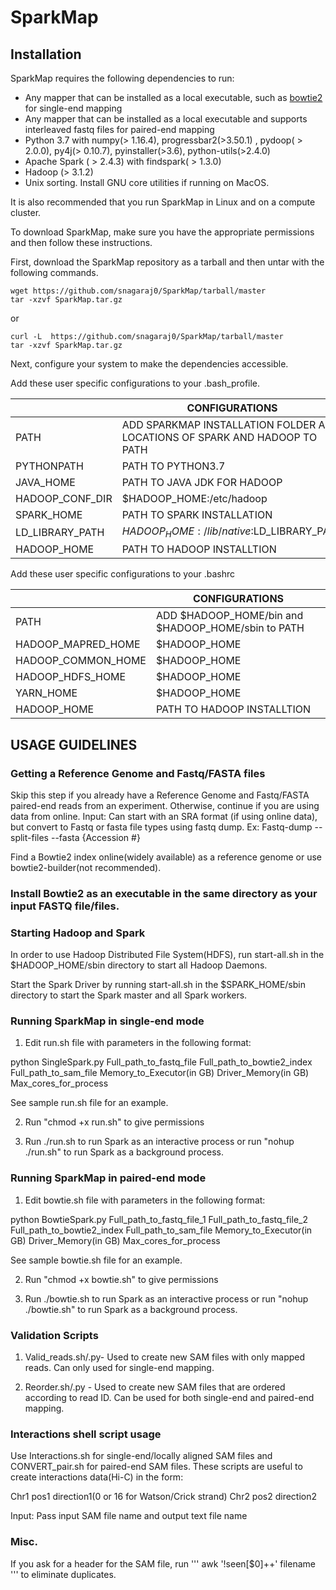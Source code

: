 # SparkMap

## Installation

SparkMap requires the following dependencies to run:
- Any mapper that can be installed as a local executable, such as [bowtie2](http://bowtie-bio.sourceforge.net/bowtie2/index.shtml) for single-end mapping
- Any mapper that can be installed as a local executable and supports interleaved fastq files for paired-end mapping
- Python 3.7 with numpy(> 1.16.4), progressbar2(>3.50.1) , pydoop( > 2.0.0), py4j(> 0.10.7), pyinstaller(>3.6), python-utils(>2.4.0)
- Apache Spark ( > 2.4.3) with findspark( > 1.3.0)
- Hadoop (> 3.1.2)
- Unix sorting. Install GNU core utilities if running on MacOS.

It is also recommended that you run SparkMap in Linux and on a compute cluster.

To download SparkMap, make sure you have the appropriate permissions and then follow these instructions.

First, download the SparkMap repository as a tarball and  then untar with the following commands.

```
wget https://github.com/snagaraj0/SparkMap/tarball/master
tar -xzvf SparkMap.tar.gz
```
or

```
curl -L  https://github.com/snagaraj0/SparkMap/tarball/master 
tar -xzvf SparkMap.tar.gz
```

Next, configure your system to make the dependencies accessible.

Add these user specific configurations to your .bash_profile.

|                | CONFIGURATIONS                                                                |
|----------------|-------------------------------------------------------------------------------|
| PATH           | ADD SPARKMAP INSTALLATION FOLDER AND LOCATIONS OF SPARK AND HADOOP TO PATH    |                              
| PYTHONPATH     | PATH TO PYTHON3.7                                                             |                 
| JAVA_HOME      | PATH TO JAVA JDK FOR HADOOP                                                   |                            
| HADOOP_CONF_DIR| $HADOOP_HOME:/etc/hadoop                                                      |                        
| SPARK_HOME     | PATH TO SPARK INSTALLATION                                                    |                          
| LD_LIBRARY_PATH| $HADOOP_HOME:/lib/native:$LD_LIBRARY_PATH                                     |                               
|  HADOOP_HOME   | PATH TO HADOOP INSTALLTION                                                    |


Add these user specific configurations to your .bashrc


|                   | CONFIGURATIONS                                                                |
|-------------------|-------------------------------------------------------------------------------|
| PATH              | ADD $HADOOP_HOME/bin and $HADOOP_HOME/sbin to PATH                            |                              
| HADOOP_MAPRED_HOME| $HADOOP_HOME                                                                  |                 
| HADOOP_COMMON_HOME| $HADOOP_HOME                                                                  |                            
| HADOOP_HDFS_HOME  | $HADOOP_HOME                                                                  |                        
| YARN_HOME         | $HADOOP_HOME                                                                  |                                     
| HADOOP_HOME       | PATH TO HADOOP INSTALLTION                                                    |



## USAGE GUIDELINES

### Getting a Reference Genome and Fastq/FASTA files

Skip this step if you already have a Reference Genome and Fastq/FASTA paired-end reads from an experiment. Otherwise, continue if you are using data from online.
Input: Can start with an SRA format (if using online data), but convert to Fastq or fasta file types using fastq dump.
Ex: Fastq-dump --split-files --fasta {Accession #}

Find a Bowtie2 index online(widely available) as a reference genome or use bowtie2-builder(not recommended).

### Install Bowtie2 as an executable in the same directory as your input FASTQ file/files.

### Starting Hadoop and Spark

In order to use Hadoop Distributed File System(HDFS), run start-all.sh in the $HADOOP_HOME/sbin directory to start all Hadoop Daemons.

Start the Spark Driver by running start-all.sh in the $SPARK_HOME/sbin directory to start the Spark master and all Spark workers.

### Running SparkMap in single-end mode

1) Edit run.sh file with parameters in the following format:

python SingleSpark.py Full_path_to_fastq_file  Full_path_to_bowtie2_index Full_path_to_sam_file Memory_to_Executor(in GB) Driver_Memory(in GB) Max_cores_for_process

See sample run.sh file for an example.

2) Run "chmod +x run.sh" to give permissions

3) Run ./run.sh to run Spark as an interactive process or run "nohup ./run.sh" to run Spark as a background process.


### Running SparkMap in paired-end mode

1) Edit bowtie.sh file with parameters in the following format:

python BowtieSpark.py Full_path_to_fastq_file_1 Full_path_to_fastq_file_2 Full_path_to_bowtie2_index Full_path_to_sam_file Memory_to_Executor(in GB) Driver_Memory(in GB) Max_cores_for_process

See sample bowtie.sh file for an example.

2) Run "chmod +x bowtie.sh" to give permissions

3) Run ./bowtie.sh to run Spark as an interactive process or run "nohup ./bowtie.sh" to run Spark as a background process.


### Validation Scripts

1) Valid_reads.sh/.py- Used to create new SAM files with only mapped reads. Can only used for single-end mapping.

2) Reorder.sh/.py - Used to create new SAM files that are ordered according to read ID. Can be used for both single-end and paired-end mapping.

### Interactions shell script usage

Use Interactions.sh for single-end/locally aligned SAM files and CONVERT_pair.sh for paired-end SAM files. These scripts are useful to create  interactions data(Hi-C) in the form:

Chr1 pos1 direction1(0 or 16 for Watson/Crick strand) Chr2 pos2 direction2

Input: Pass input SAM file name and output text file name 

### Misc.

If you ask for a header for the SAM file, run '''
awk '!seen[$0]++' filename
'''
to eliminate duplicates.

